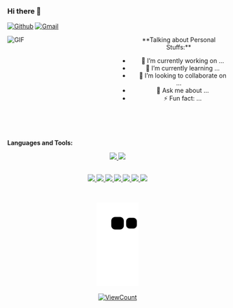 <!-- Your title
 https://github.com/anuraghazra/github-readme-stats -->
### Hi there 👋

<!-- Your badges
You can use the website to generate badges: https://shields.io/
-->
[![Github](https://img.shields.io/badge/-Github-000?style=flat&logo=Github&logoColor=white)](https://github.com/tatiana-merz)
[![Gmail](https://img.shields.io/badge/-Gmail-c14438?style=flat&logo=Gmail&logoColor=white)](mailto:tatiana.merzhevich@gmail.com)
&nbsp;

<!-- [![Linkedin](https://img.shields.io/badge/-LinkedIn-blue?style=flat&logo=Linkedin&logoColor=white)](https://www.linkedin.com/in/murillo-comino-6124ab49/)
[![Instagram](https://img.shields.io/badge/-Instagram-c13584?style=flat&labelColor=c13584&logo=instagram&logoColor=white)](https://www.instagram.com/murillo_comino/) -->

<img align="left" height="200px" width="280px" alt="GIF" src="https://camo.githubusercontent.com/4cab87d979eb19409fee71806cc3888e132060311f98356bb56fc4bb036f901c/68747470733a2f2f6d656469612e67697068792e636f6d2f6d656469612f56656b636e484f774f4935536f2f67697068792e676966" alt="The Cat I Want"/>

<!-- Talking about you -->
<div align="center">
**Talking about Personal Stuffs:**
 
* &emsp;  🔭 I’m currently working on ...
* &emsp;  🌱 I’m currently learning ...
* &emsp;   👯 I’m looking to collaborate on ...
* &emsp;   💬 Ask me about ...
* &emsp;   ⚡ Fun fact: ...
 
</div>


<!-- tsk -->

<br>
<br>
<br>

**Languages and Tools:** 

<!-- Your github readme stats
You can use this api: https://github.com/anuraghazra/github-readme-stats
-->

 
<div align="center">
  <a href="https://github.com/tatiana-merz">
  <img height="150em" src="https://github-readme-stats.vercel.app/api?username=tatiana-merz&show_icons=true&theme=buefy&include_all_commits=true&count_private=true">
  <img height="150em" src="https://github-readme-stats.vercel.app/api/top-langs/?username=tatiana-merz&layout=compact&langs_count=7&show_icons=true&theme=buefy&include_all_commits=true&count_private=true">

<br>
<br>

  <!-- Your languages and tools. Be careful with the alignment. 
  You can use this sites to get logos: https://www.vectorlogo.zone or https://simpleicons.org/
  -->
 <code><img width="10%" src="https://www.vectorlogo.zone/logos/python/python-ar21.svg"></code>
 <code><img width="10%" src="https://www.vectorlogo.zone/logos/r-project/r-project-ar21.svg"></code>
 <code><img width="10%" src="https://www.vectorlogo.zone/logos/java/java-ar21.svg"></code>
 <code><img width="10%" src="https://www.vectorlogo.zone/logos/mysql/mysql-ar21.svg"></code>
 <code><img width="10%" src="https://www.vectorlogo.zone/logos/sqlite/sqlite-ar21.svg"></code>
 <code><img width="10%" src="https://www.vectorlogo.zone/logos/javascript/javascript-ar21.svg"></code>
 <code><img width="10%" src="https://www.vectorlogo.zone/logos/git-scm/git-scm-ar21.svg"></code>

<br>

![Snake animation](https://github.com/rafaballerini/rafaballerini/blob/output/github-contribution-grid-snake.svg)

<!-- Your hits or visitors
site: http://hits.dwyl.com or https://visitor-badge.glitch.me
Both apis are in trouble due to the number of requests, if you know any other to register visitors, great
-->
<p align="center">
  <img alt="ViewCount" src="https://views.whatilearened.today/views/github/tatiana-merz/onimur.svg" />
</p>
 
</div>
